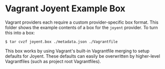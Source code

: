 # Vagrant Joyent Example Box

Vagrant providers each require a custom provider-specific box format.
This folder shows the example contents of a box for the `joyent` provider.
To turn this into a box:

```
$ tar cvzf joyent.box ./metadata.json ./Vagrantfile
```

This box works by using Vagrant's built-in Vagrantfile merging to setup
defaults for Joyent. These defaults can easily be overwritten by higher-level
Vagrantfiles (such as project root Vagrantfiles).
